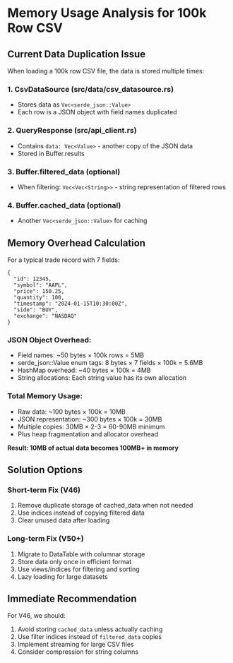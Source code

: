 # Memory Usage Analysis for 100k Row CSV

## Current Data Duplication Issue

When loading a 100k row CSV file, the data is stored multiple times:

### 1. CsvDataSource (src/data/csv_datasource.rs)
- Stores data as `Vec<serde_json::Value>` 
- Each row is a JSON object with field names duplicated

### 2. QueryResponse (src/api_client.rs) 
- Contains `data: Vec<Value>` - another copy of the JSON data
- Stored in Buffer.results

### 3. Buffer.filtered_data (optional)
- When filtering: `Vec<Vec<String>>` - string representation of filtered rows

### 4. Buffer.cached_data (optional)
- Another `Vec<serde_json::Value>` for caching

## Memory Overhead Calculation

For a typical trade record with 7 fields:
```
{
  "id": 12345,
  "symbol": "AAPL", 
  "price": 150.25,
  "quantity": 100,
  "timestamp": "2024-01-15T10:30:00Z",
  "side": "BUY",
  "exchange": "NASDAQ"
}
```

### JSON Object Overhead:
- Field names: ~50 bytes × 100k rows = 5MB
- serde_json::Value enum tags: 8 bytes × 7 fields × 100k = 5.6MB  
- HashMap overhead: ~40 bytes × 100k = 4MB
- String allocations: Each string value has its own allocation

### Total Memory Usage:
- Raw data: ~100 bytes × 100k = 10MB
- JSON representation: ~300 bytes × 100k = 30MB
- Multiple copies: 30MB × 2-3 = 60-90MB minimum
- Plus heap fragmentation and allocator overhead

**Result: 10MB of actual data becomes 100MB+ in memory**

## Solution Options

### Short-term Fix (V46)
1. Remove duplicate storage of cached_data when not needed
2. Use indices instead of copying filtered data
3. Clear unused data after loading

### Long-term Fix (V50+)
1. Migrate to DataTable with columnar storage
2. Store data only once in efficient format
3. Use views/indices for filtering and sorting
4. Lazy loading for large datasets

## Immediate Recommendation

For V46, we should:
1. Avoid storing `cached_data` unless actually caching
2. Use filter indices instead of `filtered_data` copies  
3. Implement streaming for large CSV files
4. Consider compression for string columns